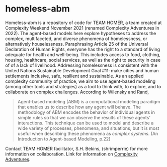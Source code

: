 # homeless-abm
Homeless-abm is a repository of code for TEAM HOMER, a team created at Complexity Weekend November 2021 (renamed Complexity Adventures in 2022). The agent-based models here explore hypotheses to address the complex, multifaceted, and diverse phenomena of homelessness, or alternatively houselessness. Paraphrasing Article 25 of the Universal Declaration of Human Rights, everyone has the right to a standard of living adequate for health and well-being. This includes access to food, clothing, housing, healthcare, social services, as well as the right to security in case of of a lack of livelihood. Addressing homelessness is consistent with the United Nations Sustainable Development Goal #11: make cities and human settlements inclusive, safe, resilient and sustainable. 
As an applied complexity community of practice, we aim to use agent-based modeling (among other tools and strategies) as a tool to think with, to explore, and to collaborate on complex challenges.  According to Wilensky and Rand, 
> Agent-based modeling (ABM) is a computational modeling paradigm that enables us to describe how any agent will behave. The methodology of ABM encodes the behavior of individual agents in simple rules so that we can observe the results of these agents' interactions. This technique can be used to model and describe a wide variety of processes, phenomena, and situations, but it is most useful when describing these phenomena as *complex systems*. (An Introduction to Agent-based Modeling, p.22)

Contact TEAM HOMER facilitator, S.H. Bekins, (shrimperrie) for more information on collaboration. Link for information on [Complexity Adventures](https://www.complexityadventures.com " Complexity Adventures ").
